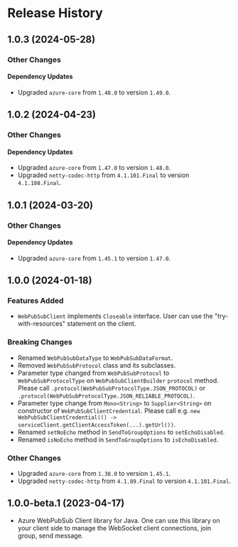 # Release History

## 1.0.3 (2024-05-28)

### Other Changes

#### Dependency Updates

- Upgraded `azure-core` from `1.48.0` to version `1.49.0`.


## 1.0.2 (2024-04-23)

### Other Changes

#### Dependency Updates

- Upgraded `azure-core` from `1.47.0` to version `1.48.0`.
- Upgraded `netty-codec-http` from `4.1.101.Final` to version `4.1.108.Final`.


## 1.0.1 (2024-03-20)

### Other Changes

#### Dependency Updates

- Upgraded `azure-core` from `1.45.1` to version `1.47.0`.


## 1.0.0 (2024-01-18)

### Features Added

- `WebPubSubClient` implements `Closeable` interface. User can use the "try-with-resources" statement on the client.

### Breaking Changes

- Renamed `WebPubSubDataType` to `WebPubSubDataFormat`.
- Removed `WebPubSubProtocol` class and its subclasses.
- Parameter type changed from `WebPubSubProtocol` to `WebPubSubProtocolType` on `WebPubSubClientBuilder` `protocol` method.
  Please call `.protocol(WebPubSubProtocolType.JSON_PROTOCOL)` or `.protocol(WebPubSubProtocolType.JSON_RELIABLE_PROTOCOL)`.
- Parameter type change from `Mono<String>` to `Supplier<String>` on constructor of `WebPubSubClientCredential`.
  Please call e.g. `new WebPubSubClientCredential(() -> serviceClient.getClientAccessToken(...).getUrl())`.
- Renamed `setNoEcho` method in `SendToGroupOptions` to `setEchoDisabled`.
- Renamed `isNoEcho` method in `SendToGroupOptions` to `isEchoDisabled`.

### Other Changes

- Upgraded `azure-core` from `1.38.0` to version `1.45.1`.
- Upgraded `netty-codec-http` from `4.1.89.Final` to version `4.1.101.Final`.

## 1.0.0-beta.1 (2023-04-17)

- Azure WebPubSub Client library for Java. One can use this library on your client side to manage the WebSocket client connections, join group, send message.
